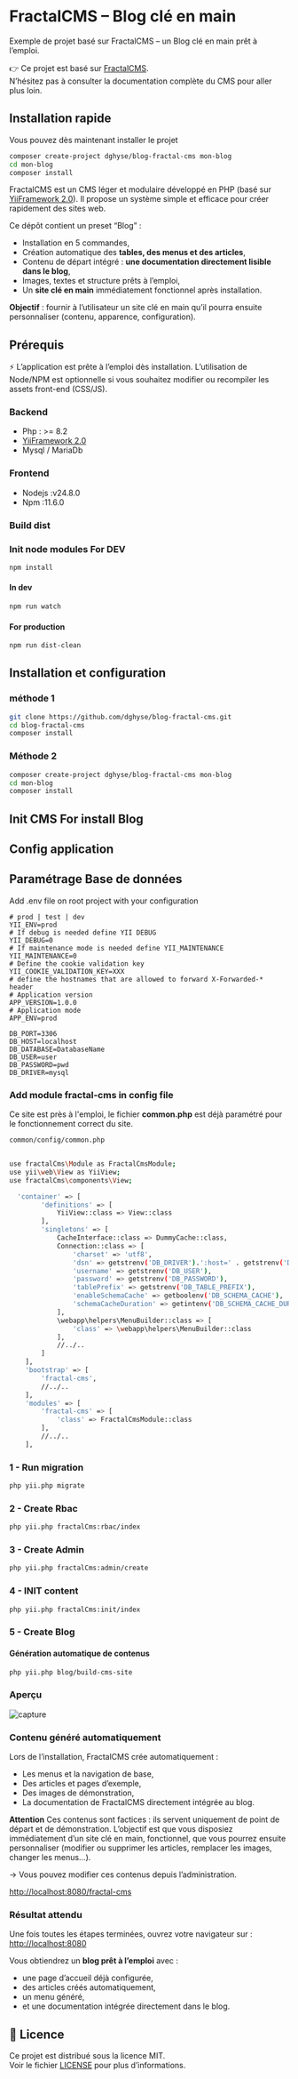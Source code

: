 # FractalCMS – Blog clé en main

Exemple de projet basé sur FractalCMS – un Blog clé en main prêt à l’emploi.

👉 Ce projet est basé sur [FractalCMS](https://github.com/dghyse/fractal-cms).  
N’hésitez pas à consulter la documentation complète du CMS pour aller plus loin.

## Installation rapide 

Vous pouvez dès maintenant installer le projet

```bash
composer create-project dghyse/blog-fractal-cms mon-blog
cd mon-blog
composer install
```

FractalCMS est un CMS léger et modulaire développé en PHP (basé sur [YiiFramework 2.0](https://www.yiiframework.com/)).
Il propose un système simple et efficace pour créer rapidement des sites web.

Ce dépôt contient un preset “Blog” :

* Installation en 5 commandes,
* Création automatique des **tables, des menus et des articles**,
* Contenu de départ intégré : **une documentation directement lisible dans le blog**,
* Images, textes et structure prêts à l’emploi,
* Un **site clé en main** immédiatement fonctionnel après installation.

**Objectif** : fournir à l’utilisateur un site clé en main qu’il pourra ensuite personnaliser (contenu, apparence, configuration).


## Prérequis

⚡ L’application est prête à l’emploi dès installation.
L’utilisation de Node/NPM est optionnelle si vous souhaitez modifier ou recompiler les assets front-end (CSS/JS).

### Backend
* Php : >= 8.2
* [YiiFramework 2.0](https://www.yiiframework.com)
* Mysql / MariaDb

### Frontend
* Nodejs :v24.8.0
* Npm :11.6.0

### Build dist

### Init node modules For DEV
```bash
npm install
```
#### In dev
```bash
npm run watch
```
#### For production
```bash
npm run dist-clean
```
## Installation et configuration

### méthode 1

```bash
git clone https://github.com/dghyse/blog-fractal-cms.git
cd blog-fractal-cms
composer install
```

### Méthode 2

```bash
composer create-project dghyse/blog-fractal-cms mon-blog
cd mon-blog
composer install
```

## Init CMS For install Blog

## Config application

## Paramétrage Base de données

Add .env file on root project with your configuration

```dotenv
# prod | test | dev
YII_ENV=prod
# If debug is needed define YII DEBUG
YII_DEBUG=0
# If maintenance mode is needed define YII_MAINTENANCE
YII_MAINTENANCE=0
# Define the cookie validation key
YII_COOKIE_VALIDATION_KEY=XXX
# define the hostnames that are allowed to forward X-Forwarded-* header
# Application version
APP_VERSION=1.0.0
# Application mode
APP_ENV=prod

DB_PORT=3306
DB_HOST=localhost
DB_DATABASE=DatabaseName
DB_USER=user
DB_PASSWORD=pwd
DB_DRIVER=mysql
```

### Add module fractal-cms in config file

Ce site est près à l'emploi, le fichier **common.php** est déjà paramétré pour le fonctionnement
correct du site.


```bash
common/config/common.php
```
```bash

use fractalCms\Module as FractalCmsModule;
use yii\web\View as YiiView;
use fractalCms\components\View;

```

```bash 
  'container' => [
        'definitions' => [
            YiiView::class => View::class
        ],
        'singletons' => [
            CacheInterface::class => DummyCache::class,
            Connection::class => [
                'charset' => 'utf8',
                'dsn' => getstrenv('DB_DRIVER').':host=' . getstrenv('DB_HOST') . ';port=' . getstrenv('DB_PORT') . ';dbname=' . getstrenv('DB_DATABASE'),
                'username' => getstrenv('DB_USER'),
                'password' => getstrenv('DB_PASSWORD'),
                'tablePrefix' => getstrenv('DB_TABLE_PREFIX'),
                'enableSchemaCache' => getboolenv('DB_SCHEMA_CACHE'),
                'schemaCacheDuration' => getintenv('DB_SCHEMA_CACHE_DURATION'),
            ],
            \webapp\helpers\MenuBuilder::class => [
                'class' => \webapp\helpers\MenuBuilder::class
            ],
            //../..
        ]
    ],
    'bootstrap' => [
        'fractal-cms',
        //../..
    ],
    'modules' => [
        'fractal-cms' => [
            'class' => FractalCmsModule::class
        ],
        //../..
    ],
```


### 1 - Run migration

```bash
php yii.php migrate
```

### 2 - Create Rbac
```bash
php yii.php fractalCms:rbac/index
```
### 3 - Create Admin
```bash
php yii.php fractalCms:admin/create
```
### 4 - INIT content
```bash
php yii.php fractalCms:init/index
```
### 5 - Create Blog 

#### Génération automatique de contenus

```bash
php yii.php blog/build-cms-site
```

### Aperçu

![capture](./data/blog/docs/image_blog.png)

### Contenu généré automatiquement

Lors de l’installation, FractalCMS crée automatiquement :

* Les menus et la navigation de base,
* Des articles et pages d’exemple,
* Des images de démonstration,
* La documentation de FractalCMS directement intégrée au blog.

**Attention** Ces contenus sont factices : ils servent uniquement de point de départ et de démonstration.
L’objectif est que vous disposiez immédiatement d’un site clé en main, fonctionnel, que vous pourrez ensuite personnaliser (modifier ou supprimer les articles, remplacer les images, changer les menus…).

-> Vous pouvez modifier ces contenus depuis l’administration.

[http://localhost:8080/fractal-cms](http://localhost:8080/fractal-cms)

### Résultat attendu

Une fois toutes les étapes terminées, ouvrez votre navigateur sur :  
[http://localhost:8080](http://localhost:8080)

Vous obtiendrez un **blog prêt à l’emploi** avec :
- une page d’accueil déjà configurée,
- des articles créés automatiquement,
- un menu généré,
- et une documentation intégrée directement dans le blog.

## 📄 Licence

Ce projet est distribué sous la licence MIT.  
Voir le fichier [LICENSE](LICENSE) pour plus d’informations.
